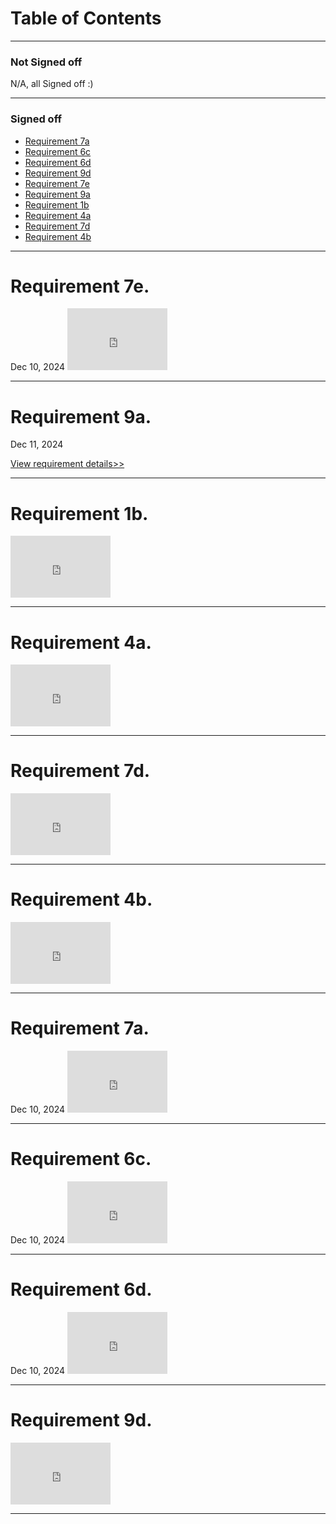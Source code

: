 <h1>Table of Contents</h1>

<hr>

<h3>Not Signed off</h3>
N/A, all Signed off :)

<hr>
<h3>Signed off</h3> 
<ul>
<li><a href="zephyrcarter.github.io/#7a">Requirement 7a</a></li>
<li><a href="zephyrcarter.github.io/#6c">Requirement 6c</a></li>
<li><a href="zephyrcarter.github.io/#6d">Requirement 6d</a></li>
<li><a href="zephyrcarter.github.io/#9d">Requirement 9d</a></li>
<li><a href="zephyrcarter.github.io/#7e">Requirement 7e</a></li>
<li><a href="zephyrcarter.github.io/#9a">Requirement 9a</a></li>
<li><a href="zephyrcarter.github.io/#1b">Requirement 1b</a></li>
<li><a href="zephyrcarter.github.io/#4a">Requirement 4a</a></li>
<li><a href="zephyrcarter.github.io/#7d">Requirement 7d</a></li>
<li><a href="zephyrcarter.github.io/#4b">Requirement 4b</a></li>
</ul>

<hr>

<div id="7e"><h1>Requirement 7e.</h1></div> Dec 10, 2024

<iframe width="160" height="99" src="https://youtube.com/embed/NGBXSDnoHG8" title="YouTube video player" frameborder="0" allow="accelerometer; autoplay; picture-in-picture; web-share" allowfullscreen></iframe>

<hr>

<div id="9a"><h1>Requirement 9a.</h1></div> Dec 11, 2024

[View requirement details>>](https://zephyrcarter.github.io/9a)

<hr>

<div id="1b"><h1>Requirement 1b.</h1></div> 

<iframe width="160" height="99" src="https://youtube.com/embed/906f9e_CGfg" title="YouTube video player" frameborder="0" allow="accelerometer; autoplay; picture-in-picture; web-share" allowfullscreen></iframe>

<hr>

<div id="4a"><h1>Requirement 4a.</h1></div> 

<iframe width="160" height="99" src="https://youtube.com/embed/UkID_0K0mE0" title="YouTube video player" frameborder="0" allow="accelerometer; autoplay; picture-in-picture; web-share" allowfullscreen></iframe>

<hr>

<div id="7d"><h1>Requirement 7d.</h1></div> 

<iframe width="160" height="99" src="https://youtube.com/embed/-gV0pQMKLq4" title="YouTube video player" frameborder="0" allow="accelerometer; autoplay; picture-in-picture; web-share" allowfullscreen></iframe>

<hr>

<div id="4b"><h1>Requirement 4b.</h1></div> 

<iframe width="160" height="99" src="https://youtube.com/embed/p1-pCzzK0gQ" title="YouTube video player" frameborder="0" allow="accelerometer; autoplay; picture-in-picture; web-share" allowfullscreen></iframe>

<hr>

<div id="7a"><h1>Requirement 7a.</h1></div> Dec 10, 2024

<iframe width="160" height="99" src="https://youtube.com/embed/MxRiGyuMc4o" title="YouTube video player" frameborder="0" allow="accelerometer; autoplay; picture-in-picture; web-share" allowfullscreen></iframe>

<hr>

<div id="6c"><h1>Requirement 6c.</h1></div> Dec 10, 2024

<iframe width="160" height="99" src="https://youtube.com/embed/8y0_oqqUayw" title="YouTube video player" frameborder="0" allow="accelerometer; autoplay; picture-in-picture; web-share" allowfullscreen></iframe>

<hr>

<div id="6d"><h1>Requirement 6d.</h1></div> Dec 10, 2024

<iframe width="160" height="99" src="https://youtube.com/embed/8y0_oqqUayw" title="YouTube video player" frameborder="0" allow="accelerometer; autoplay; picture-in-picture; web-share" allowfullscreen></iframe>

<hr>

<div id="9d"><h1>Requirement 9d.</h1></div> 

<iframe width="160" height="99" src="https://youtube.com/embed/5QfX5TtqU7w" title="YouTube video player" frameborder="0" allow="accelerometer; autoplay; picture-in-picture; web-share" allowfullscreen></iframe>

<hr>





